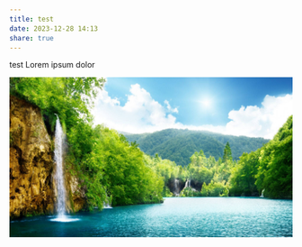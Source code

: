 ```yaml
---
title: test
date: 2023-12-28 14:13
share: true
---
```


test
Lorem ipsum dolor

![](../../static/images/nature.jpg)